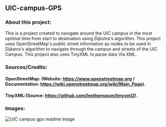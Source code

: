 ## UIC-campus-GPS
### About this project:
This is a project created to navigate around the UIC campus in the most optimal time from start to destination using Dijkstra's algorithm. This project uses OpenStreetMap's public street information as nodes to be used in Dijkstra's algorithm to navigate through the campus and streets of the UIC Campus. This project also uses TinyXML to parse data Via XML.

### Sources/Credits:
#### OpenStreetMap: (Website: https://www.openstreetmap.org / Documentation: https://wiki.openstreetmap.org/wiki/Main_Page). 
#### TinyXML:(Source:  https://github.com/leethomason/tinyxml2).

### Images:
![UIC campus gps readme image](https://user-images.githubusercontent.com/85149000/235046328-fe416edc-353f-4f6b-86b5-0f9376130f5b.png)
